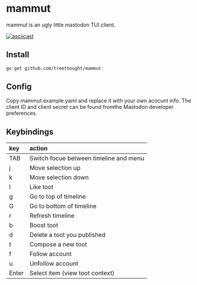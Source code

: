# mammut

mammut is an ugly little mastodon TUI client.

[![asciicast](https://asciinema.org/a/391389.svg)](https://asciinema.org/a/391389)

## Install

``` sh
go get github.com/treethought/mammut
```

## Config

Copy mammut.example.yaml and replace it with your own acocunt info. The client ID and client secret can be found fromthe Mastodon developer preferences.



## Keybindings

| key   | action                                 |
|:------|:---------------------------------------|
| TAB   | Switch focue between timeline and menu |
| j     | Move selection up                      |
| k     | Move selection down                    |
| l     | Like toot                              |
| g     | Go to top of timeline                  |
| G     | Go to bottom of timeline               |
| r     | Refresh timeline                       |
| b     | Boost toot                             |
| d     | Delete a toot you published            |
| t     | Compose a new toot                     |
| f     | Follow account                         |
| u     | Unfollow account                       |
| Enter | Select item (view toot context)        |






